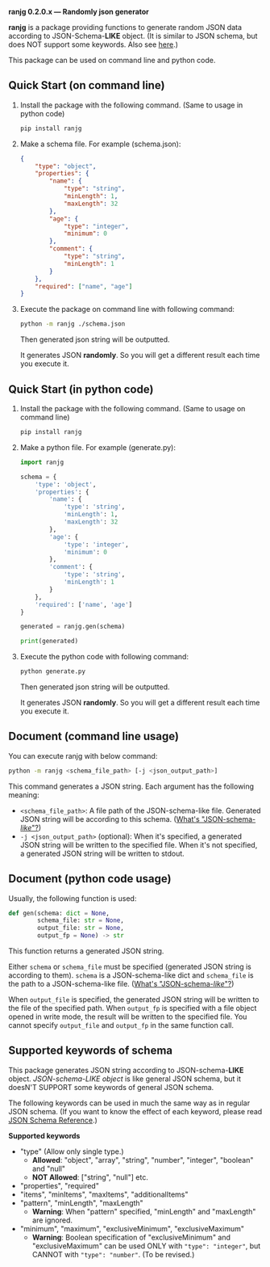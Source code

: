 **ranjg 0.2.0.x — Randomly json generator**

**ranjg** is a package providing functions to generate random JSON data according to JSON-Schema-**LIKE** object. (It is similar to JSON schema, but does NOT support some keywords. Also see [here](#Supported-keywords-of-schema).)

This package can be used on command line and python code.

Quick Start (on command line)
-----------------------------
1. Install the package with the following command. (Same to usage in python code)

    ```sh
    pip install ranjg
    ```

1. Make a schema file. For example (schema.json):

    ```json : schema.json
    {
        "type": "object",
        "properties": {
            "name": {
                "type": "string",
                "minLength": 1,
                "maxLength": 32
            },
            "age": {
                "type": "integer",
                "minimum": 0
            },
            "comment": {
                "type": "string",
                "minLength": 1
            }
        },
        "required": ["name", "age"]
    }
    ```

1. Execute the package on command line with following command:

    ```sh
    python -m ranjg ./schema.json
    ```
    Then generated json string will be outputted.

    It generates JSON **randomly**. So you will get a different result each time you execute it.

Quick Start (in python code)
----------------------------
1. Install the package with the following command. (Same to usage on command line)

    ```sh
    pip install ranjg
    ```

1. Make a python file. For example (generate.py):

    ```python : generate.py
    import ranjg

    schema = {
        'type': 'object',
        'properties': {
            'name': {
                'type': 'string',
                'minLength': 1,
                'maxLength': 32
            },
            'age': {
                'type': 'integer',
                'minimum': 0
            },
            'comment': {
                'type': 'string',
                'minLength': 1
            }
        },
        'required': ['name', 'age']
    }

    generated = ranjg.gen(schema)

    print(generated)
    ```

1. Execute the python code with following command:

    ```sh
    python generate.py
    ```
    Then generated json string will be outputted.

    It generates JSON **randomly**. So you will get a different result each time you execute it.

Document (command line usage)
-----------------------------
You can execute ranjg with below command:
```sh
python -m ranjg <schema_file_path> [-j <json_output_path>]
```
This command generates a JSON string. Each argument has the following meaning:

- `<schema_file_path>`: A file path of the JSON-schema-like file. Generated JSON string will be according to this schema. ([What's "JSON-schema-*like*"?](#Supported-keywords-of-schema))
- `-j <json_output_path>` (optional): When it's specified, a generated JSON string will be written to the specified file. When it's not specified, a generated JSON string will be written to stdout.

Document (python code usage)
----------------------------
Usually, the following function is used:
```py : ranjg
def gen(schema: dict = None,
        schema_file: str = None,
        output_file: str = None,
        output_fp = None) -> str
```
This function returns a generated JSON string.

Either `schema` or `schema_file` must be specified (generated JSON string is according to them). `schema` is a JSON-schema-like dict and `schema_file` is the path to a JSON-schema-like file. ([What's "JSON-schema-*like*"?](#Supported-keywords-of-schema))

When `output_file` is specified, the generated JSON string will be written to the file of the specified path. When `output_fp` is specified with a file object opened in write mode, the result will be written to the specified file. You cannot specify `output_file` and `output_fp` in the same function call.

Supported keywords of schema
------------------
This package generates JSON string according to JSON-schema-**LIKE** object. *JSON-schema-LIKE object* is like general JSON schema, but it doesN'T SUPPORT some keywords of general JSON schema.

The following keywords can be used in much the same way as in regular JSON schema. (If you want to know the effect of each keyword, please read [JSON Schema Reference](https://json-schema.org/understanding-json-schema/reference/index.html).)

**Supported keywords**

- "type" (Allow only single type.)
    - **Allowed**: "object", "array", "string", "number", "integer", "boolean" and "null"
    - **NOT Allowed**: ["string", "null"] etc.
- "properties", "required"
- "items", "minItems", "maxItems", "additionalItems"
- "pattern", "minLength", "maxLength"
    - **Warning**: When "pattern" specified, "minLength" and "maxLength" are ignored.
- "minimum", "maximum", "exclusiveMinimum", "exclusiveMaximum"
    - **Warning**: Boolean specification of "exclusiveMinimum" and "exclusiveMaximum" can be used ONLY with `"type": "integer"`, but CANNOT with `"type": "number"`. (To be revised.)
